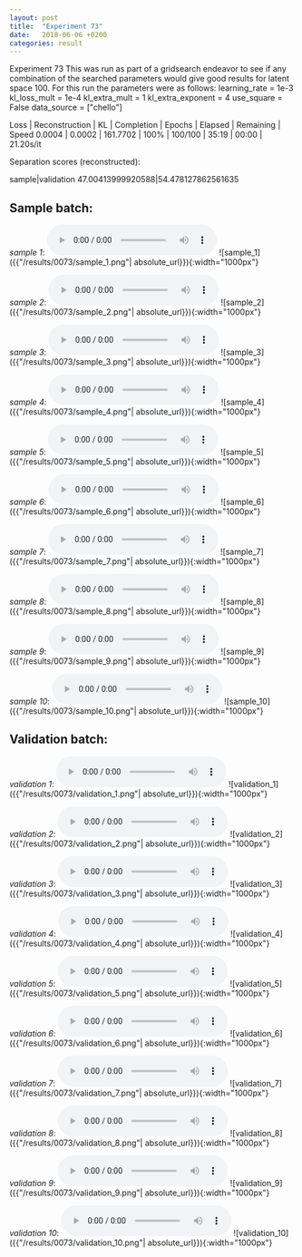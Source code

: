 ```yaml
---
layout: post
title:  "Experiment 73"
date:   2018-06-06 +0200
categories: result
---
```

Experiment 73
This was run as part of a gridsearch endeavor to see if any combination of the searched parameters would give good results for latent space 100.
For this run the parameters were as follows:
learning_rate = 1e-3
kl_loss_mult = 1e-4
kl_extra_mult = 1
kl_extra_exponent = 4
use_square = False
data_source = ["chello"]

Loss | Reconstruction | KL | Completion | Epochs | Elapsed | Remaining | Speed
0.0004 | 0.0002 | 161.7702 | 100% | 100/100 | 35:19 | 00:00 | 21.20s/it

Separation scores (reconstructed):

sample|validation
47.00413999920588|54.478127862561635

## **Sample batch**:
_sample 1_:
<audio src="/ResultsOverview/results/0073/sample_1.wav" controls preload></audio>
![sample_1]({{"/results/0073/sample_1.png"| absolute_url}}){:width="1000px"}

_sample 2_:
<audio src="/ResultsOverview/results/0073/sample_2.wav" controls preload></audio>
![sample_2]({{"/results/0073/sample_2.png"| absolute_url}}){:width="1000px"}

_sample 3_:
<audio src="/ResultsOverview/results/0073/sample_3.wav" controls preload></audio>
![sample_3]({{"/results/0073/sample_3.png"| absolute_url}}){:width="1000px"}

_sample 4_:
<audio src="/ResultsOverview/results/0073/sample_4.wav" controls preload></audio>
![sample_4]({{"/results/0073/sample_4.png"| absolute_url}}){:width="1000px"}

_sample 5_:
<audio src="/ResultsOverview/results/0073/sample_5.wav" controls preload></audio>
![sample_5]({{"/results/0073/sample_5.png"| absolute_url}}){:width="1000px"}

_sample 6_:
<audio src="/ResultsOverview/results/0073/sample_6.wav" controls preload></audio>
![sample_6]({{"/results/0073/sample_6.png"| absolute_url}}){:width="1000px"}

_sample 7_:
<audio src="/ResultsOverview/results/0073/sample_7.wav" controls preload></audio>
![sample_7]({{"/results/0073/sample_7.png"| absolute_url}}){:width="1000px"}

_sample 8_:
<audio src="/ResultsOverview/results/0073/sample_8.wav" controls preload></audio>
![sample_8]({{"/results/0073/sample_8.png"| absolute_url}}){:width="1000px"}

_sample 9_:
<audio src="/ResultsOverview/results/0073/sample_9.wav" controls preload></audio>
![sample_9]({{"/results/0073/sample_9.png"| absolute_url}}){:width="1000px"}

_sample 10_:
<audio src="/ResultsOverview/results/0073/sample_10.wav" controls preload></audio>
![sample_10]({{"/results/0073/sample_10.png"| absolute_url}}){:width="1000px"}

## **Validation batch**:
_validation 1_:
<audio src="/ResultsOverview/results/0073/validation_1.wav" controls preload></audio>
![validation_1]({{"/results/0073/validation_1.png"| absolute_url}}){:width="1000px"}

_validation 2_:
<audio src="/ResultsOverview/results/0073/validation_2.wav" controls preload></audio>
![validation_2]({{"/results/0073/validation_2.png"| absolute_url}}){:width="1000px"}

_validation 3_:
<audio src="/ResultsOverview/results/0073/validation_3.wav" controls preload></audio>
![validation_3]({{"/results/0073/validation_3.png"| absolute_url}}){:width="1000px"}

_validation 4_:
<audio src="/ResultsOverview/results/0073/validation_4.wav" controls preload></audio>
![validation_4]({{"/results/0073/validation_4.png"| absolute_url}}){:width="1000px"}

_validation 5_:
<audio src="/ResultsOverview/results/0073/validation_5.wav" controls preload></audio>
![validation_5]({{"/results/0073/validation_5.png"| absolute_url}}){:width="1000px"}

_validation 6_:
<audio src="/ResultsOverview/results/0073/validation_6.wav" controls preload></audio>
![validation_6]({{"/results/0073/validation_6.png"| absolute_url}}){:width="1000px"}

_validation 7_:
<audio src="/ResultsOverview/results/0073/validation_7.wav" controls preload></audio>
![validation_7]({{"/results/0073/validation_7.png"| absolute_url}}){:width="1000px"}

_validation 8_:
<audio src="/ResultsOverview/results/0073/validation_8.wav" controls preload></audio>
![validation_8]({{"/results/0073/validation_8.png"| absolute_url}}){:width="1000px"}

_validation 9_:
<audio src="/ResultsOverview/results/0073/validation_9.wav" controls preload></audio>
![validation_9]({{"/results/0073/validation_9.png"| absolute_url}}){:width="1000px"}

_validation 10_:
<audio src="/ResultsOverview/results/0073/validation_10.wav" controls preload></audio>
![validation_10]({{"/results/0073/validation_10.png"| absolute_url}}){:width="1000px"}
